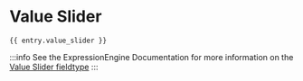 # Value Slider

```
{{ entry.value_slider }}
```

:::info
See the ExpressionEngine Documentation for more information on the [Value Slider fieldtype](https://docs.expressionengine.com/latest/fieldtypes/value-slider.html)
:::